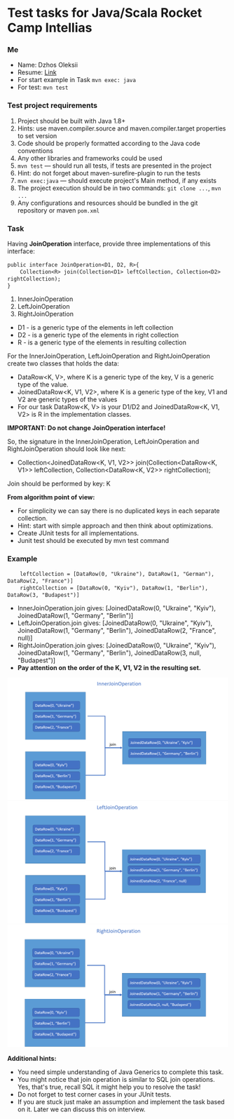 # Test tasks for Java/Scala Rocket Camp Intellias

### Me
* Name: Dzhos Oleksii
* Resume: [Link](https://docs.google.com/document/d/11rwk4GX7Hk_KxSSVhoITFynw3j7Io9Zecr3erBNIN0E/edit?usp=sharing)
* For start example in Task `mvn exec: java`
* For test: `mvn test` 

### Test project requirements

1) Project should be built with Java 1.8+
2) Hints: use maven.compiler.source and maven.compiler.target properties to set version
3) Code should be properly formatted according to the Java code conventions
4) Any other libraries and frameworks could be used
5) `mvn test` — should run all tests, if tests are presented in the project
6) Hint: do not forget about maven-surefire-plugin to run the tests
7) `mvn exec:java` — should execute project's Main method, if any exists
8) The project execution should be in two commands: `git clone ...`, `mvn ...`
9) Any configurations and resources should be bundled in the git repository or maven `pom.xml`

### Task

Having **JoinOperation** interface, provide three implementations of this interface:
```
public interface JoinOperation<D1, D2, R>{
    Collection<R> join(Collection<D1> leftCollection, Collection<D2> rightCollection);
}
```
1) InnerJoinOperation
2) LeftJoinOperation
3) RightJoinOperation

* D1 - is a generic type of the elements in left collection
* D2 - is a generic type of the elements in right collection
* R - is a generic type of the elements in resulting collection

For the InnerJoinOperation, LeftJoinOperation and RightJoinOperation create two classes that holds the data:
* DataRow<K, V>, where K is a generic type of the key, V is a generic type of the value. 
* JoinedDataRow<K, V1, V2>, where K is a generic type of the key, V1 and V2 are generic types of the values 
* For our task DataRow<K, V> is your D1/D2 and JoinedDataRow<K, V1, V2> is R in the implementation classes. 

**IMPORTANT: Do not change JoinOperation interface!**

So, the signature in the InnerJoinOperation, LeftJoinOperation and RightJoinOperation should look like next:
* Collection<JoinedDataRow<K, V1, V2>> join(Collection<DataRow<K, V1>> leftCollection, Collection<DataRow<K, V2>> rightCollection);

Join should be performed by key: K

**From algorithm point of view:**
* For simplicity we can say there is no duplicated keys in each separate collection.
* Hint: start with simple approach and then think about optimizations.
* Create JUnit tests for all implementations.
* Junit test should be executed by mvn test command

### Example
```
    leftCollection = [DataRow(0, "Ukraine"), DataRow(1, "German"), DataRow(2, "France")]
    rightCollection = [DataRow(0, "Kyiv"), DataRow(1, "Berlin"), DataRow(3, "Budapest")]
```
* InnerJoinOperation.join gives: [JoinedDataRow(0, "Ukraine", "Kyiv"), JoinedDataRow(1, "Germany", "Berlin")]
* LeftJoinOperation.join gives: [JoinedDataRow(0, "Ukraine", "Kyiv"), JoinedDataRow(1, "Germany", "Berlin"), JoinedDataRow(2, "France", null)]
* RightJoinOperation.join gives: [JoinedDataRow(0, "Ukraine", "Kyiv"), JoinedDataRow(1, "Germany", "Berlin"), JoinedDataRow(3, null, "Budapest")]
* **Pay attention on the order of the K, V1, V2 in the resulting set.**

![InnerJoinOperation](images/InnerJoinOperation.png)
![LeftJoinOperation](images/LeftJoinOperation.png)
![RightJoinOperation](images/RightJoinOperation.png)

**Additional hints:**

* You need simple understanding of Java Generics to complete this task.
* You might notice that join operation is similar to SQL join operations. Yes, that's true, recall SQL it might help you to resolve the task!
* Do not forget to test corner cases in your JUnit tests.
* If you are stuck just make an assumption and implement the task based on it. Later we can discuss this on interview.
